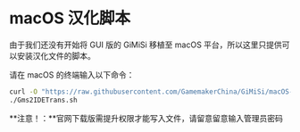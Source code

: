 # macOS 汉化脚本

由于我们还没有开始将 GUI 版的 GiMiSi 移植至 macOS 平台，所以这里只提供可以安装汉化文件的脚本。

请在 macOS 的终端输入以下命令：

```bash
curl -O "https://raw.githubusercontent.com/GamemakerChina/GiMiSi/macOS-sh/Gms2IDETrans.sh"
./Gms2IDETrans.sh
```

**注意！：**官网下载版需提升权限才能写入文件，请留意留意输入管理员密码